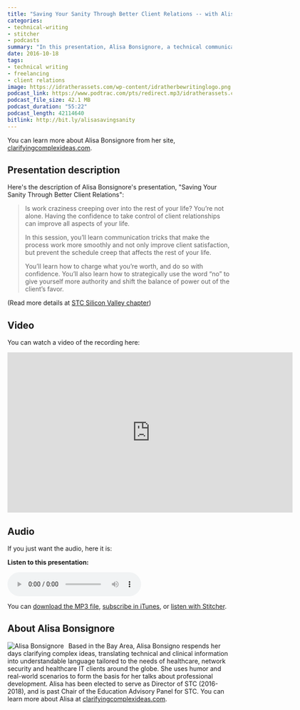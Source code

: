 ```yaml
---
title: "Saving Your Sanity Through Better Client Relations -- with Alisa Bonsignore"
categories:
- technical-writing
- stitcher
- podcasts
summary: "In this presentation, Alisa Bonsignore, a technical communication consultant based in the San Francisco Bay area, talks about how she developed confidence and experience in consulting with clients about writing projects. In the beginning, Alisa started out by apologizing for projects in which she worked excessive numbers of hours for little pay, often trying to meet last-minute requests that required late nights and zapped her work-family balance. But project by project, she started to understand how to interact with clients in a more professional, self-respecting way. Ultimately this helped save her sanity and build a stable income through a reputable business."
date: 2016-10-18
tags:
- technical writing
- freelancing
- client relations
image: https://idratherassets.com/wp-content/idratherbewritinglogo.png
podcast_link: https://www.podtrac.com/pts/redirect.mp3/idratherassets.com/podcasts/alisabonsignore.mp3
podcast_file_size: 42.1 MB
podcast_duration: "55:22"
podcast_length: 42114640 
bitlink: http://bit.ly/alisasavingsanity
---
```


You can learn more about Alisa Bonsignore from her site, [clarifyingcomplexideas.com](http://clarifyingcomplexideas.com).

## Presentation description

Here's the description of Alisa Bonsignore's presentation, "Saving Your Sanity Through Better Client Relations":

> Is work craziness creeping over into the rest of your life? You’re not alone. Having the confidence to take control of client relationships can improve all aspects of your life.
> 
> In this session, you’ll learn communication tricks that make the process work more smoothly and not only improve client satisfaction, but prevent the schedule creep that affects the rest of your life.
> 
> You’ll learn how to charge what you’re worth, and do so with confidence. You’ll also learn how to strategically use the word “no” to give yourself more authority and shift the balance of power out of the client’s favor.
   
(Read more details at [STC Silicon Valley chapter](http://www.stc-siliconvalley.org/2016/09/28/october-17-2016-saving-your-sanity-through-better-client-relations/))

## Video

You can watch a video of the recording here: 

<iframe width="640" height="360" src="https://www.youtube.com/embed/mAKWUKpcNp8" frameborder="0" allowfullscreen></iframe>

## Audio

If you just want the audio, here it is: 

<div class="audioControls">
<p><b>Listen to this presentation:</b></p>
<p><audio controls="controls"><source src="https://www.podtrac.com/pts/redirect.mp3/idratherassets.com/podcasts/alisabonsignore.mp3" type="audio/mpeg" /></audio></p>

<p>You can <a href="https://www.podtrac.com/pts/redirect.mp3/idratherassets.com/podcasts/alisabonsignore.mp3" alt="Saving Your Sanity Through Better Client Relations with Alisa Bonsignore">download the MP3 file</a>, <a href="https://itunes.apple.com/us/podcast/id-rather-be-writing-podcast/id277365275">subscribe in iTunes</a>, or <a href="http://www.stitcher.com/podcast/id-rather-be-writing-technical-writing-podcast"> listen with Stitcher</a>.</p>
</div>

## About Alisa Bonsignore

<p><img style="float: left; max-width: 150px; padding-right: 10px;" src="{{ "/images/alisa-bonsignore.jpg" | prepend: site.baseurl }}" alt="Alisa Bonsignore" />Based in the Bay Area, Alisa Bonsigno respends her days clarifying complex ideas, translating technical and clinical information into understandable language tailored to the needs of healthcare, network security and healthcare IT clients around the globe. She uses humor and real-world scenarios to form the basis for her talks about professional development. Alisa has been elected to serve as Director of STC (2016-2018), and is past Chair of the Education Advisory Panel for STC. You can learn more about Alisa at <a href="http://clarifyingcomplexideas.com">clarifyingcomplexideas.com</a>.</p>